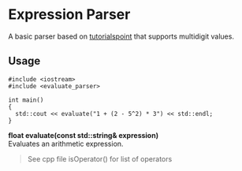 # Expression Parser
A basic parser based on [tutorialspoint](https://www.tutorialspoint.com/data_structures_algorithms/expression_parsing.htm) that supports multidigit values.

## Usage
```
#include <iostream>
#include <evaluate_parser>

int main()
{
  std::cout << evaluate("1 + (2 - 5^2) * 3") << std::endl;
}
```
**float evaluate(const std::string& expression)**  
Evaluates an arithmetic expression.
> See cpp file isOperator() for list of operators
